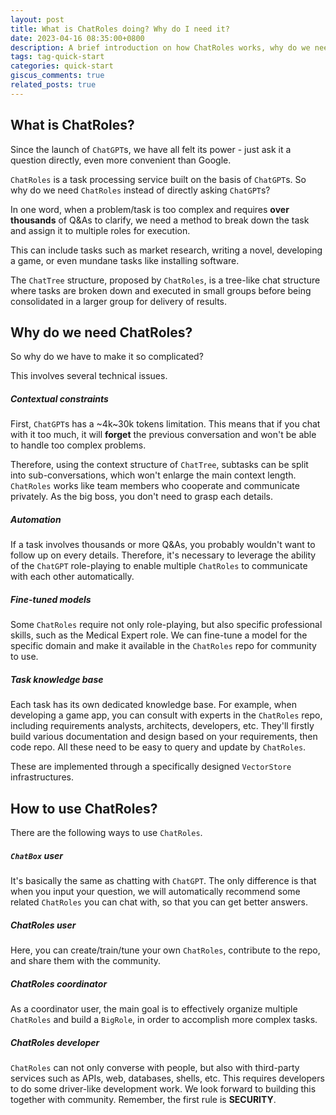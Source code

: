 ```yaml
---
layout: post
title: What is ChatRoles doing? Why do I need it?
date: 2023-04-16 08:35:00+0800
description: A brief introduction on how ChatRoles works, why do we need it, and how to use it.
tags: tag-quick-start
categories: quick-start
giscus_comments: true
related_posts: true
---
```


## What is ChatRoles?

Since the launch of `ChatGPT`s, we have all felt its power - just ask it a question directly, even more convenient than Google.

`ChatRoles` is a task processing service built on the basis of `ChatGPT`s. So why do we need `ChatRoles` instead of directly asking `ChatGPT`s?

In one word, when a problem/task is too complex and requires **over thousands** of Q&As to clarify, we need a method to break down the task and assign it to multiple roles for execution.

This can include tasks such as market research, writing a novel, developing a game, or even mundane tasks like installing software.

The `ChatTree` structure, proposed by `ChatRoles`, is a tree-like chat structure where tasks are broken down and executed in small groups before being consolidated in a larger group for delivery of results.

## Why do we need ChatRoles?

So why do we have to make it so complicated?

This involves several technical issues.

##### Contextual constraints

First, `ChatGPT`s has a ~4k~30k tokens limitation. This means that if you chat with it too much, it will **forget** the previous conversation and won't be able to handle too complex problems.

Therefore, using the context structure of `ChatTree`, subtasks can be split into sub-conversations, which won't enlarge the main context length. `ChatRoles` works like team members who cooperate and communicate privately. As the big boss, you don't need to grasp each details.

##### Automation

If a task involves thousands or more Q&As, you probably wouldn't want to follow up on every details. Therefore, it's necessary to leverage the ability of the `ChatGPT` role-playing to enable multiple `ChatRoles` to communicate with each other automatically.

##### Fine-tuned models

Some `ChatRoles` require not only role-playing, but also specific professional skills, such as the Medical Expert role. We can fine-tune a model for the specific domain and make it available in the `ChatRoles` repo for community to use.

##### Task knowledge base

Each task has its own dedicated knowledge base. For example, when developing a game app, you can consult with experts in the `ChatRoles` repo, including requirements analysts, architects, developers, etc. They'll firstly build various documentation and design based on your requirements, then code repo. All these need to be easy to query and update by `ChatRoles`.

These are implemented through a specifically designed `VectorStore` infrastructures.

## How to use ChatRoles?

There are the following ways to use `ChatRoles`.

##### `ChatBox` user

It's basically the same as chatting with `ChatGPT`. The only difference is that when you input your question, we will automatically recommend some related `ChatRoles` you can chat with, so that you can get better answers.

##### ChatRoles user

Here, you can create/train/tune your own `ChatRoles`, contribute to the repo, and share them with the community.

##### ChatRoles coordinator

As a coordinator user, the main goal is to effectively organize multiple `ChatRoles` and build a `BigRole`, in order to accomplish more complex tasks.

##### ChatRoles developer

`ChatRoles` can not only converse with people, but also with third-party services such as APIs, web, databases, shells, etc. This requires developers to do some driver-like development work. We look forward to building this together with community. Remember, the first rule is **SECURITY**.

